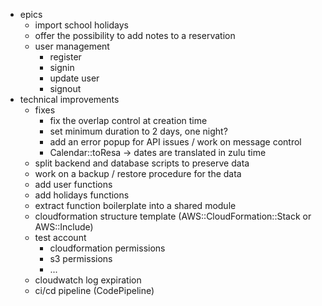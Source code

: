 * epics
    * import school holidays
    * offer the possibility to add notes to a reservation
    * user management
        * register
        * signin
        * update user
        * signout
* technical improvements
    * fixes
        * fix the overlap control at creation time
        * set minimum duration to 2 days, one night?
        * add an error popup for API issues / work on message control
        * Calendar::toResa -> dates are translated in zulu time
    * split backend and database scripts to preserve data
    * work on a backup / restore procedure for the data
    * add user functions
    * add holidays functions
    * extract function boilerplate into a shared module
    * cloudformation structure template (AWS::CloudFormation::Stack or AWS::Include)
    * test account
        * cloudformation permissions
        * s3 permissions
        * ...
    * cloudwatch log expiration
    * ci/cd pipeline (CodePipeline)